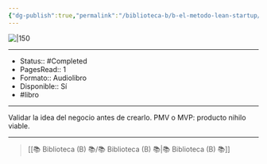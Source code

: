 ```yaml
---
{"dg-publish":true,"permalink":"/biblioteca-b/b-el-metodo-lean-startup/"}
---
```



![|150](http://books.google.com/books/content?id=v3_C4yd-wR4C&printsec=frontcover&img=1&zoom=1&edge=curl&source=gbs_api)

---

- Status:: #Completed 
- PagesRead:: 1
- Formato:: Audiolibro
- Disponible:: Sí
- #libro 

---

Validar la idea del negocio antes de crearlo.
PMV o MVP: producto nihilo viable.

---

> [[📚 Biblioteca (B) 📚/📚 Biblioteca (B) 📚\|📚 Biblioteca (B) 📚]]